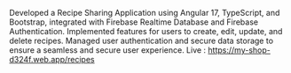 Developed a Recipe Sharing Application using Angular 17, TypeScript, and Bootstrap, integrated with Firebase Realtime Database and Firebase Authentication. Implemented features for users to create, edit, update, and delete recipes. Managed user authentication and secure data storage to ensure a seamless and secure user experience.
Live : https://my-shop-d324f.web.app/recipes
